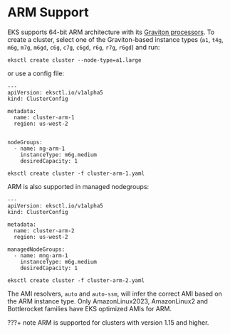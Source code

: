 # ARM Support

EKS supports 64-bit ARM architecture with its [Graviton processors](https://aws.amazon.com/ec2/graviton/). To create a cluster,
select one of the Graviton-based instance types (`a1`, `t4g`, `m6g`, `m7g`, `m6gd`, `c6g`, `c7g`, `c6gd`, `r6g`, `r7g`, `r6gd`) and run:


```
eksctl create cluster --node-type=a1.large
```

or use a config file:

```
---
apiVersion: eksctl.io/v1alpha5
kind: ClusterConfig

metadata:
  name: cluster-arm-1
  region: us-west-2


nodeGroups:
  - name: ng-arm-1
    instanceType: m6g.medium
    desiredCapacity: 1
```

```
eksctl create cluster -f cluster-arm-1.yaml
```

ARM is also supported in managed nodegroups:

```
---
apiVersion: eksctl.io/v1alpha5
kind: ClusterConfig

metadata:
  name: cluster-arm-2
  region: us-west-2

managedNodeGroups:
  - name: mng-arm-1
    instanceType: m6g.medium
    desiredCapacity: 1
```

```
eksctl create cluster -f cluster-arm-2.yaml
```

The AMI resolvers, `auto` and `auto-ssm`, will infer the correct AMI based on the ARM instance type. Only AmazonLinux2023, AmazonLinux2 and Bottlerocket families have EKS optimized AMIs for ARM.

???+ note
    ARM is supported for clusters with version 1.15 and higher.

